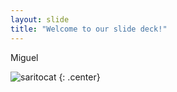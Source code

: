 ```yaml
---
layout: slide
title: "Welcome to our slide deck!"
---
```


Miguel

![saritocat](https://octodex.github.com/images/saritocat.png)
{: .center}
